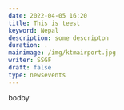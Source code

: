 ```yaml
---
date: 2022-04-05 16:20
title: This is teest
keyword: Nepal
description: some descripton
duration: .
mainimage: /img/ktmairport.jpg
writer: SSGF
draft: false
type: newsevents
---
```

bodby
